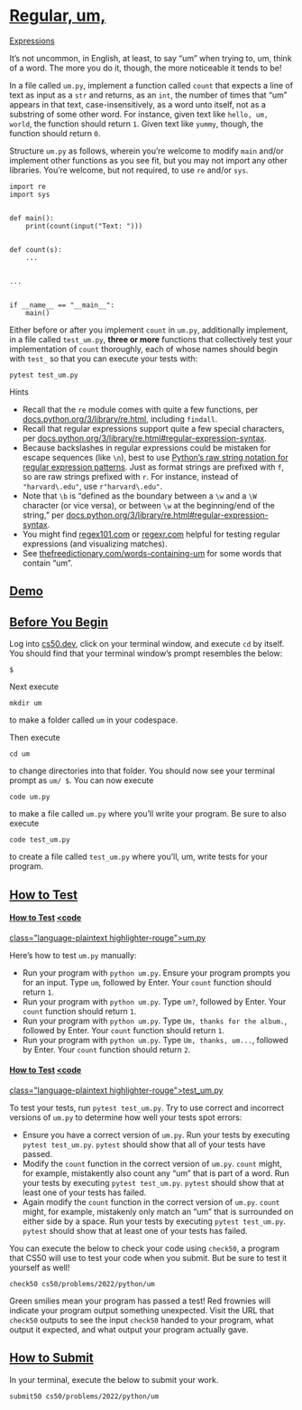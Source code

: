 <span id="regular-um-expressions" data-id="" style="top: -58px;"></span>

# <a href="#regular-um-expressions" data-id="">Regular, um,
Expressions</a>

It’s not uncommon, in English, at least, to say “um” when trying to, um,
think of a word. The more you do it, though, the more noticeable it
tends to be!

In a file called `um.py`, implement a function called `count` that
expects a line of text as input as a `str` and returns, as an `int`, the
number of times that “um” appears in that text, case-insensitively, as a
word unto itself, not as a substring of some other word. For instance,
given text like `hello, um, world`, the function should return `1`.
Given text like `yummy`, though, the function should return `0`.

Structure `um.py` as follows, wherein you’re welcome to modify `main`
and/or implement other functions as you see fit, but you may not import
any other libraries. You’re welcome, but not required, to use `re`
and/or `sys`.

``` highlight
import re
import sys


def main():
    print(count(input("Text: ")))


def count(s):
    ...


...


if __name__ == "__main__":
    main()
```

Either before or after you implement `count` in `um.py`, additionally
implement, in a file called `test_um.py`, **three or more** functions
that collectively test your implementation of `count` thoroughly, each
of whose names should begin with `test_` so that you can execute your
tests with:

``` highlight
pytest test_um.py
```

Hints

-   <span class="fa-li"></span>Recall that the `re` module comes with
    quite a few functions, per
    [docs.python.org/3/library/re.html](https://docs.python.org/3/library/re.html),
    including `findall`.
-   <span class="fa-li"></span>Recall that regular expressions support
    quite a few special characters, per
    [docs.python.org/3/library/re.html#regular-expression-syntax](https://docs.python.org/3/library/re.html#regular-expression-syntax).
-   <span class="fa-li"></span>Because backslashes in regular
    expressions could be mistaken for escape sequences (like `\n`), best
    to use [Python’s raw string notation for regular expression
    patterns](https://docs.python.org/3/library/re.html#module-re). Just
    as format strings are prefixed with `f`, so are raw strings prefixed
    with `r`. For instance, instead of `"harvard\.edu"`, use
    `r"harvard\.edu"`.
-   <span class="fa-li"></span>Note that `\b` is “defined as the
    boundary between a `\w` and a `\W` character (or vice versa), or
    between `\w` at the beginning/end of the string,” per
    [docs.python.org/3/library/re.html#regular-expression-syntax](https://docs.python.org/3/library/re.html#regular-expression-syntax).
-   <span class="fa-li"></span>You might find
    [regex101.com](https://regex101.com/) or
    [regexr.com](https://regexr.com/) helpful for testing regular
    expressions (and visualizing matches).
-   <span class="fa-li"></span>See
    [thefreedictionary.com/words-containing-um](https://www.thefreedictionary.com/words-containing-um)
    for some words that contain “um”.

<span id="demo" data-id="" style="top: -58px;"></span>

## <a href="#demo" data-id="">Demo</a>

<span id="before-you-begin" data-id="" style="top: -58px;"></span>

## <a href="#before-you-begin" data-id="">Before You Begin</a>

Log into [cs50.dev](https://cs50.dev/), click on your terminal window,
and execute `cd` by itself. You should find that your terminal window’s
prompt resembles the below:

``` highlight
$
```

Next execute

``` highlight
mkdir um
```

to make a folder called `um` in your codespace.

Then execute

``` highlight
cd um
```

to change directories into that folder. You should now see your terminal
prompt as `um/ $`. You can now execute

``` highlight
code um.py
```

to make a file called `um.py` where you’ll write your program. Be sure
to also execute

``` highlight
code test_um.py
```

to create a file called `test_um.py` where you’ll, um, write tests for
your program.

<span id="how-to-test" data-id="" style="top: -58px;"></span>

## <a href="#how-to-test" data-id="">How to Test</a>

<span id="how-to-test-umpy" data-id="" style="top: -58px;"></span>

#### <a href="#how-to-test-umpy" data-id="">How to Test</a> <a href="#how-to-test-umpy" data-id=""><code
class="language-plaintext highlighter-rouge">um.py</code></a>

Here’s how to test `um.py` manually:

-   <span class="fa-li"></span>Run your program with `python um.py`.
    Ensure your program prompts you for an input. Type `um`, followed by
    Enter. Your `count` function should return `1`.
-   <span class="fa-li"></span>Run your program with `python um.py`.
    Type `um?`, followed by Enter. Your `count` function should return
    `1`.
-   <span class="fa-li"></span>Run your program with `python um.py`.
    Type `Um, thanks for the album.`, followed by Enter. Your `count`
    function should return `1`.
-   <span class="fa-li"></span>Run your program with `python um.py`.
    Type `Um, thanks, um...`, followed by Enter. Your `count` function
    should return `2`.

<span id="how-to-test-test_umpy" data-id="" style="top: -58px;"></span>

#### <a href="#how-to-test-test_umpy" data-id="">How to Test</a> <a href="#how-to-test-test_umpy" data-id=""><code
class="language-plaintext highlighter-rouge">test_um.py</code></a>

To test your tests, run `pytest test_um.py`. Try to use correct and
incorrect versions of `um.py` to determine how well your tests spot
errors:

-   <span class="fa-li"></span>Ensure you have a correct version of
    `um.py`. Run your tests by executing `pytest test_um.py`. `pytest`
    should show that all of your tests have passed.
-   <span class="fa-li"></span>Modify the `count` function in the
    correct version of `um.py`. `count` might, for example, mistakently
    also count any “um” that is part of a word. Run your tests by
    executing `pytest test_um.py`. `pytest` should show that at least
    one of your tests has failed.
-   <span class="fa-li"></span>Again modify the `count` function in the
    correct version of `um.py`. `count` might, for example, mistakenly
    only match an “um” that is surrounded on either side by a space. Run
    your tests by executing `pytest test_um.py`. `pytest` should show
    that at least one of your tests has failed.

You can execute the below to check your code using `check50`, a program
that CS50 will use to test your code when you submit. But be sure to
test it yourself as well!

``` highlight
check50 cs50/problems/2022/python/um
```

Green smilies mean your program has passed a test! Red frownies will
indicate your program output something unexpected. Visit the URL that
`check50` outputs to see the input `check50` handed to your program,
what output it expected, and what output your program actually gave.

<span id="how-to-submit" data-id="" style="top: -58px;"></span>

## <a href="#how-to-submit" data-id="">How to Submit</a>

In your terminal, execute the below to submit your work.

``` highlight
submit50 cs50/problems/2022/python/um
```
